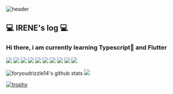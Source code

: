 ![header](https://capsule-render.vercel.app/api?type=waving&color=black&height=120&animation=fadeIn&section=footer&text=IreneWorld❤️&fontAlign=70)



## 💻 IRENE's log 💻

### Hi there, i am currently learning Typescript👋 and Flutter


<div>

   <img src="https://img.shields.io/badge/React-61DAFB?style=flat&logo=React&logoColor=white"/>
     <img src="https://img.shields.io/badge/Javascript-F7DF1E?style=flat&logo=Javascript&logoColor=black"/>
     <img src="https://img.shields.io/badge/React-Query-FF4154?style=flat&logo=ReactQuery&logoColor=white"/>
      <img src="https://img.shields.io/badge/HTML-E34F26?style=flat&logo=HTML&logoColor=white"/>
      <img src="https://img.shields.io/badge/.NET-512BD4?style=flat&logo=.NET&logoColor=white"/>
      <img src="https://img.shields.io/badge/Typescript-3178C6?style=flat&logo=Typescript&logoColor=white"/>
       <img src="https://img.shields.io/badge/Unity-000000?style=flat&logo=Unity&logoColor=white"/>
         <img src="https://img.shields.io/badge/Csharp-512BD4?style=flat&logo=Csharp&logoColor=white"/>
            <img src="https://img.shields.io/badge/C++-00599C?style=flat&logo=C++&logoColor=white"/>
            <img src="https://img.shields.io/badge/FLUTTER-02569B?style=for-the-badge&logo=flutter&logoColor=white">

</div>

![foryoudrizzle14's github stats](https://github-readme-stats.vercel.app/api?username=foryoudrizzle14&show_icons=true)
<a href="s">
  <img src="https://github-readme-stats.vercel.app/api/top-langs/?username=foryoudrizzle14&exclude_repo=foryoudrizzle14.github.io&layout=compact&theme=tokyonight" />
</a>
</a>

[![trophy](https://github-profile-trophy.vercel.app/?username=foryoudrizzle14&theme=flat&column=7)](https://github.com/foryoudrizzle14/)
